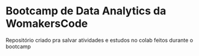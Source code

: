 # Bootcamp de Data Analytics da WomakersCode
Repositório criado pra salvar atividades e estudos no colab feitos durante o bootcamp

